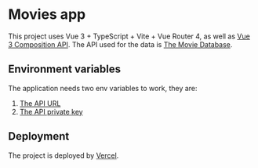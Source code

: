 # Movies app

This project uses Vue 3 + TypeScript + Vite + Vue Router 4, as well as [Vue 3 Composition API](https://vuejs.org/guide/extras/composition-api-faq.html#what-is-composition-api). The API used for the data is [The Movie Database](https://developers.themoviedb.org/3).

## Environment variables

The application needs two env variables to work, they are:

1. [The API URL](https://api.themoviedb.org/3/)
2. [The API private key](https://developers.themoviedb.org/3/getting-started/authentication)

## Deployment

The project is deployed by [Vercel](https://vercel.com/docs/concepts/git#deploying-a-git-repository).
